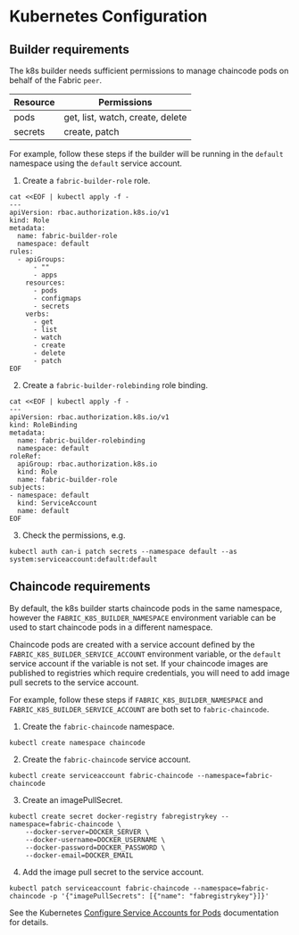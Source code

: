 # Kubernetes Configuration

## Builder requirements

The k8s builder needs sufficient permissions to manage chaincode pods on behalf of the Fabric `peer`.

| Resource | Permissions                      |
| -------- | -------------------------------- |
| pods     | get, list, watch, create, delete |
| secrets  | create, patch                    |

For example, follow these steps if the builder will be running in the `default` namespace using the `default` service account.

1. Create a `fabric-builder-role` role.

```shell
cat <<EOF | kubectl apply -f -
---
apiVersion: rbac.authorization.k8s.io/v1
kind: Role
metadata:
  name: fabric-builder-role
  namespace: default
rules:
  - apiGroups:
      - ""
      - apps
    resources:
      - pods
      - configmaps
      - secrets
    verbs:
      - get
      - list
      - watch
      - create
      - delete
      - patch
EOF
```

2. Create a `fabric-builder-rolebinding` role binding.

```shell
cat <<EOF | kubectl apply -f -
---
apiVersion: rbac.authorization.k8s.io/v1
kind: RoleBinding
metadata:
  name: fabric-builder-rolebinding
  namespace: default
roleRef:
  apiGroup: rbac.authorization.k8s.io
  kind: Role
  name: fabric-builder-role 
subjects:
- namespace: default 
  kind: ServiceAccount
  name: default 
EOF
```

3. Check the permissions, e.g.

```shell
kubectl auth can-i patch secrets --namespace default --as system:serviceaccount:default:default
```

## Chaincode requirements

By default, the k8s builder starts chaincode pods in the same namespace, however the `FABRIC_K8S_BUILDER_NAMESPACE` environment variable can be used to start chaincode pods in a different namespace.

Chaincode pods are created with a service account defined by the `FABRIC_K8S_BUILDER_SERVICE_ACCOUNT` environment variable, or the `default` service account if the variable is not set.
If your chaincode images are published to registries which require credentials, you will need to add image pull secrets to the service account.

For example, follow these steps if `FABRIC_K8S_BUILDER_NAMESPACE` and `FABRIC_K8S_BUILDER_SERVICE_ACCOUNT` are both set to `fabric-chaincode`.

1. Create the `fabric-chaincode` namespace.

```shell
kubectl create namespace chaincode
```

2. Create the `fabric-chaincode` service account.

```shell
kubectl create serviceaccount fabric-chaincode --namespace=fabric-chaincode
```

3. Create an imagePullSecret.

```shell
kubectl create secret docker-registry fabregistrykey --namespace=fabric-chaincode \
    --docker-server=DOCKER_SERVER \
    --docker-username=DOCKER_USERNAME \
    --docker-password=DOCKER_PASSWORD \
    --docker-email=DOCKER_EMAIL
```

4. Add the image pull secret to the service account.

```shell
kubectl patch serviceaccount fabric-chaincode --namespace=fabric-chaincode -p '{"imagePullSecrets": [{"name": "fabregistrykey"}]}'
```

See the Kubernetes [Configure Service Accounts for Pods](https://kubernetes.io/docs/tasks/configure-pod-container/configure-service-account/#add-imagepullsecrets-to-a-service-account) documentation for details.

